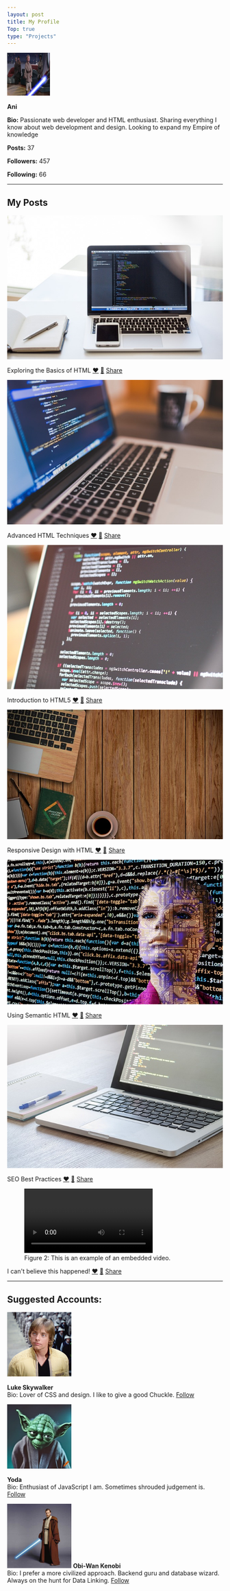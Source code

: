 ```yaml
---
layout: post
title: My Profile
Top: true
type: "Projects"
---
```

  <a href="#">
      <img
        src="/src/img/profile.jpg"
        alt="User Profile Picture"
        width="100"
        height="100"
      />
    </a>

**Ani**

**Bio:** Passionate web developer and HTML enthusiast. Sharing everything I know about web development and design. Looking to expand my Empire of knowledge

**Posts:** 37

**Followers:** 457

**Following:** 66

- - -

## My Posts

[![Post Image 1](/src/img/post1.jpg "Exploring the Basics of HTML")](#)

Exploring the Basics of HTML [❤](#) [💬](#) [Share](#)

  

[![Post Image 2](/src/img/post2.jpg "Advanced HTML Techniques")](#)

Advanced HTML Techniques [❤](#) [💬](#) [Share](#)

  

[![Post Image 3](/src/img/post3.jpg "Introduction to HTML5")](#)

Introduction to HTML5 [❤](#) [💬](#) [Share](#)

  

[![Post Image 4](/src/img/post4.jpg "Responsive Design with HTML")](#)

Responsive Design with HTML [❤](#) [💬](#) [Share](#)

  

[![Post Image 5](/src/img/post5.jpg "Using Semantic HTML")](#)

Using Semantic HTML [❤](#) [💬](#) [Share](#)

  

[![Post Image 6](/src/img/post6.jpg "SEO Best Practices")](#)

SEO Best Practices [❤](#) [💬](#) [Share](#)

  

<figure>
  <video controls width="300">
    <source src="/src/img/You-were-my-brother-Anakin-I-Loved-you.mp4" type="video/mp4" />
  </video>
  <figcaption>Figure 2: This is an example of an embedded video.</figcaption>
</figure>

I can't believe this happened! [❤](#) [💬](#) [Share](#)

  

- - -

## Suggested Accounts:

 <img
        src="/src/img/user1.jpg"
        alt="User 1"
        width="150"
        height="150"
        alt="Picture of Mark Hamill aka Luke Skywalker"
      />

**Luke Skywalker**  
Bio: Lover of CSS and design. I like to give a good Chuckle. [Follow](javascript:void(0);)

   <img
        src="/src/img/user2.png"
        alt="User 2"
        width="150"
        height="150"
        alt="Picture of Yoda"
      />

**Yoda**  
Bio: Enthusiast of JavaScript I am. Sometimes shrouded judgement is. [Follow](javascript:void(0);)

<img
        src="/src/img/user3.jpg"
        alt="User 3"
        width="150"
        height="150"
        alt="Picture of Obi-Wan Kenobi"
      />
**Obi-Wan Kenobi**  
Bio: I prefer a more civilized approach. Backend guru and database wizard. Always on the hunt for Data Linking. [Follow](javascript:void(0);)
